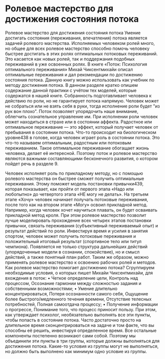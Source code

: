 # Ролевое мастерство для достижения состояния потока

Ролевое мастерство для достижения состояния потока
Умение достигать состояния (переживания, впечатления) потока является задачей ролевого мастерства. Исполняемых человеком ролей много, но общее для всех ролевое мастерство способно помочь человеку быстрее достигать в этих ролях оптимальных потоковых переживаний. Это касается как новых ролей, так и поддержания подобных переживаний в уже освоенных ролях.
В книге «Поток: Психология оптимального переживания» Михай Чиксентмихайи описал оптимальные переживания и дал рекомендации по достижению состояния потока. Данную книгу можно использовать как учебник по методу достижения потока. В данном разделе кратко опишем содержание данной практики с учётом тех моделей, которые содержатся в нашей книге.
Собранность подготавливает человека к действию по роли, но не гарантирует потока напрямую. Человек может не собраться или не взять себя в руки, тогда исполнение роли будет "из рук вон плохо". Поток позволяет упорядочить наше внимание, облегчить сознательное управление им. При исполнении роли человек может находиться в страхе или в состоянии аффекта. Радостное или оптимальное переживание — это эффект, который получает человек от пребывания в состоянии потока. Что-то происходит на биологическом уровне438 в голове, когда человек играет роль в состоянии потока. Это что-то называем оптимальным, радостным или потоковым переживанием. Такое оптимальное переживание обогащает жизнь человека, делает её интересной. Поэтому поток и ролевое мастерство являются важными составляющими бесконечного развития, о котором пойдет речь в разделе 9.

Человек исполняет роль по прикладному методу, но с помощью ролевого мастерства он быстрее сможет получить оптимальные переживания. Этому поможет модель постановки привычки439, которая показывает, как пройти от первого этапа «Надо или любопытно» до четвертого этапа «НЕ могу не делать». На третьем этапе «Хочу» человек начинает получать потоковые переживания, после того как на втором этапе «Могу» освоил прикладной метод. Например, когда человек хочет научиться плавать, он будет осваивать прикладной метод кроля. При этом ролевое мастерство позволит лучше моделировать прохождение всех четырех этапов постановки привычки, связать переживания (субъективный переживаемый опыт) и результат действий по роли. 
Инвестируя время и усилия в занятия спортом, человек может получить потоковые переживания и положительный итоговый результат (спортивное тело или титул чемпиона). Появляется не только структура дальнейших действий (упорядоченные модели в сознании, спокойствие), но и смысл действий, а также понятный план работ. Таким же образом, можно применять ролевое мастерство к освоению рабочих ролей и методов.
Как ролевое мастерство помогает достижению потока? Сгруппируем необходимые условия, о которых пишет Михайи Чиксентмихайи, для вхождения в поток:
• Четкое определение цели, Контроль над процессом, Осознание гармонии между сложностью задания и собственными возможностями;
• Умение длительно концентрироваться, Потеря осознанности самого себя, Ощущение более быстрого/медленного течения времени, Отсутствие телесных потребностей, Полная самоотдача процессу;
• Получение информации о прогрессе, Понимание того, что процесс приносит пользу.
При этом, как утверждает психолог, необязательно выполнять все эти пункты, чтобы попасть в состояние потока. Часто достаточно просто на длительное время сконцентрироваться на задаче и том факте, что вы способны её решить, инвестируя определенное время. Все остальные компоненты постепенно возникают сами собой. Поэтому мы объединили эти пункты в три группы, которые должны выполняться для достижения потока. Какие-то условия из группы могут не выполняться, но должно быть выполнено как минимум одно условие из группы.
